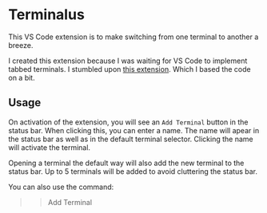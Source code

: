 # Terminalus

This VS Code extension is to make switching from one terminal to another a breeze.

I created this extension because I was waiting for VS Code to implement tabbed terminals. I stumbled upon [this extension](https://marketplace.visualstudio.com/items?itemName=Tyriar.terminal-tabs). Which I based the code on a bit.

## Usage

On activation of the extension, you will see an `Add Terminal` button in the status bar. When clicking this, you can enter a name. The name will apear in the status bar as well as in the default terminal selector. Clicking the name will activate the terminal.

Opening a terminal the default way will also add the new terminal to the status bar. Up to 5 terminals will be added to avoid cluttering the status bar.

You can also use the command:
> > Add Terminal